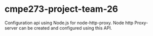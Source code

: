 cmpe273-project-team-26
=======================
Configuration api using Node.js for node-http-proxy. Node http Proxy-server can be created and configured using this API.
